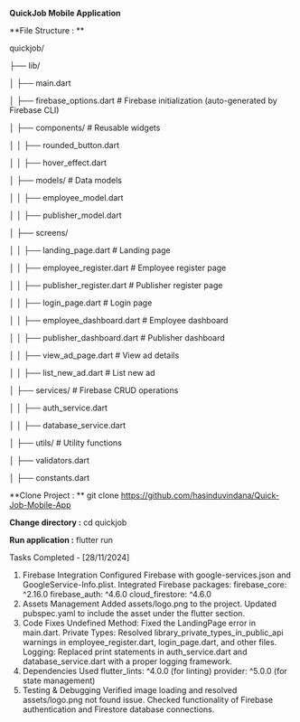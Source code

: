 **QuickJob Mobile Application**

**File Structure  : **

quickjob/

├── lib/

│   ├── main.dart

│   ├── firebase_options.dart         # Firebase initialization (auto-generated by Firebase CLI)

│   ├── components/                  # Reusable widgets

│   │   ├── rounded_button.dart

│   │   ├── hover_effect.dart

│   ├── models/                      # Data models

│   │   ├── employee_model.dart

│   │   ├── publisher_model.dart

│   ├── screens/

│   │   ├── landing_page.dart        # Landing page

│   │   ├── employee_register.dart   # Employee register page

│   │   ├── publisher_register.dart  # Publisher register page

│   │   ├── login_page.dart          # Login page

│   │   ├── employee_dashboard.dart  # Employee dashboard

│   │   ├── publisher_dashboard.dart # Publisher dashboard

│   │   ├── view_ad_page.dart        # View ad details

│   │   ├── list_new_ad.dart         # List new ad

│   ├── services/                    # Firebase CRUD operations

│   │   ├── auth_service.dart

│   │   ├── database_service.dart

│   ├── utils/                       # Utility functions

│       ├── validators.dart

│       ├── constants.dart




**Clone Project    : ** git clone https://github.com/hasinduvindana/Quick-Job-Mobile-App

**Change directory :**  cd quickjob

**Run application  :**  flutter run


Tasks Completed - [28/11/2024]
1. Firebase Integration
Configured Firebase with google-services.json and GoogleService-Info.plist.
Integrated Firebase packages:
firebase_core: ^2.16.0
firebase_auth: ^4.6.0
cloud_firestore: ^4.6.0
2. Assets Management
Added assets/logo.png to the project.
Updated pubspec.yaml to include the asset under the flutter section.
3. Code Fixes
Undefined Method: Fixed the LandingPage error in main.dart.
Private Types: Resolved library_private_types_in_public_api warnings in employee_register.dart, login_page.dart, and other files.
Logging: Replaced print statements in auth_service.dart and database_service.dart with a proper logging framework.
4. Dependencies Used
flutter_lints: ^4.0.0 (for linting)
provider: ^5.0.0 (for state management)
5. Testing & Debugging
Verified image loading and resolved assets/logo.png not found issue.
Checked functionality of Firebase authentication and Firestore database connections.


